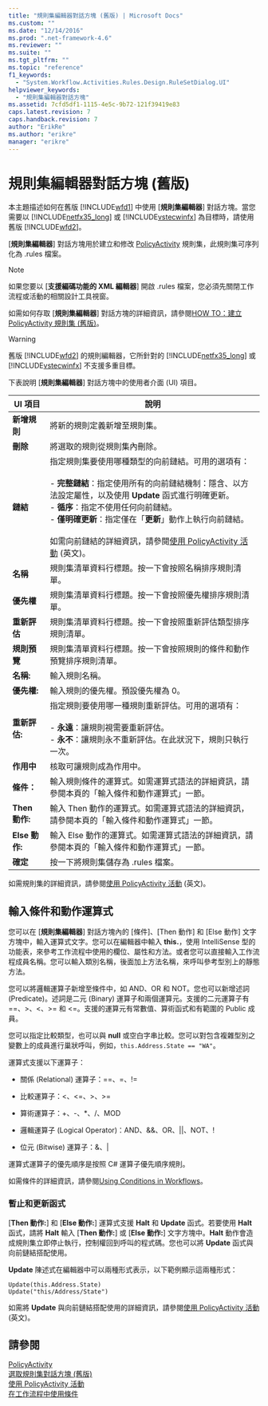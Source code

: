 ```yaml
---
title: "規則集編輯器對話方塊 (舊版) | Microsoft Docs"
ms.custom: ""
ms.date: "12/14/2016"
ms.prod: ".net-framework-4.6"
ms.reviewer: ""
ms.suite: ""
ms.tgt_pltfrm: ""
ms.topic: "reference"
f1_keywords: 
  - "System.Workflow.Activities.Rules.Design.RuleSetDialog.UI"
helpviewer_keywords: 
  - "規則集編輯器對話方塊"
ms.assetid: 7cfd5df1-1115-4e5c-9b72-121f39419e83
caps.latest.revision: 7
caps.handback.revision: 7
author: "ErikRe"
ms.author: "erikre"
manager: "erikre"
---
```

# 規則集編輯器對話方塊 (舊版)
本主題描述如何在舊版 [!INCLUDE[wfd1](../workflow-designer/includes/wfd1_md.md)] 中使用 \[**規則集編輯器**\] 對話方塊。當您需要以 [!INCLUDE[netfx35_long](../workflow-designer/includes/netfx35_long_md.md)] 或 [!INCLUDE[vstecwinfx](../workflow-designer/includes/vstecwinfx_md.md)] 為目標時，請使用舊版 [!INCLUDE[wfd2](../workflow-designer/includes/wfd2_md.md)]。  
  
 \[**規則集編輯器**\] 對話方塊用於建立和修改 [PolicyActivity](http://go.microsoft.com/fwlink?LinkID=65019) 規則集，此規則集可序列化為 .rules 檔案。  
  
> [!NOTE]
>  如果您要以 \[**支援編碼功能的 XML 編輯器**\] 開啟 .rules 檔案，您必須先關閉工作流程或活動的相關設計工具視窗。  
  
 如需如何存取 \[**規則集編輯器**\] 對話方塊的詳細資訊，請參閱[HOW TO：建立 PolicyActivity 規則集 \(舊版\)](../workflow-designer/how-to-create-a-policyactivity-rule-set-legacy.md)。  
  
> [!WARNING]
>  舊版 [!INCLUDE[wfd2](../workflow-designer/includes/wfd2_md.md)] 的規則編輯器，它所針對的 [!INCLUDE[netfx35_long](../workflow-designer/includes/netfx35_long_md.md)] 或 [!INCLUDE[vstecwinfx](../workflow-designer/includes/vstecwinfx_md.md)] 不支援多重目標。  
  
 下表說明 \[**規則集編輯器**\] 對話方塊中的使用者介面 \(UI\) 項目。  
  
|UI 項目|說明|  
|-----------|--------|  
|**新增規則**|將新的規則定義新增至規則集。|  
|**刪除**|將選取的規則從規則集內刪除。|  
|**鏈結**|指定規則集要使用哪種類型的向前鏈結。可用的選項有：<br /><br /> -   **完整鏈結**：指定使用所有的向前鏈結機制：隱含、以方法設定屬性，以及使用 **Update** 函式進行明確更新。<br />-   **循序**：指定不使用任何向前鏈結。<br />-   **僅明確更新**：指定僅在「**更新**」動作上執行向前鏈結。<br /><br /> 如需向前鏈結的詳細資訊，請參閱[使用 PolicyActivity 活動](http://go.microsoft.com/fwlink?LinkID=65004) \(英文\)。|  
|**名稱**|規則集清單資料行標題。按一下會按照名稱排序規則清單。|  
|**優先權**|規則集清單資料行標題。按一下會按照優先權排序規則清單。|  
|**重新評估**|規則集清單資料行標題。按一下會按照重新評估類型排序規則清單。|  
|**規則預覽**|規則集清單資料行標題。按一下會按照規則的條件和動作預覽排序規則清單。|  
|**名稱:**|輸入規則名稱。|  
|**優先權:**|輸入規則的優先權。預設優先權為 0。|  
|**重新評估:**|指定規則要使用哪一種規則重新評估。可用的選項有：<br /><br /> -   **永遠**：讓規則視需要重新評估。<br />-   **永不**：讓規則永不重新評估。在此狀況下，規則只執行一次。|  
|**作用中**|核取可讓規則成為作用中。|  
|**條件：**|輸入規則條件的運算式。如需運算式語法的詳細資訊，請參閱本頁的「輸入條件和動作運算式」一節。|  
|**Then 動作:**|輸入 Then 動作的運算式。如需運算式語法的詳細資訊，請參閱本頁的「輸入條件和動作運算式」一節。|  
|**Else 動作:**|輸入 Else 動作的運算式。如需運算式語法的詳細資訊，請參閱本頁的「輸入條件和動作運算式」一節。|  
|**確定**|按一下將規則集儲存為 .rules 檔案。|  
  
 如需規則集的詳細資訊，請參閱[使用 PolicyActivity 活動](http://go.microsoft.com/fwlink?LinkID=65004) \(英文\)。  
  
## 輸入條件和動作運算式  
 您可以在 \[**規則集編輯器**\] 對話方塊內的 \[條件\]、\[Then 動作\] 和 \[Else 動作\] 文字方塊中，輸入運算式文字。您可以在編輯器中輸入 **this.**，使用 IntelliSense 型的功能表，來參考工作流程中使用的欄位、屬性和方法。或者您可以直接輸入工作流程成員名稱。您可以輸入類別名稱，後面加上方法名稱，來呼叫參考型別上的靜態方法。  
  
 您可以將邏輯運算子新增至條件中，如 AND、OR 和 NOT。您也可以新增述詞 \(Predicate\)。述詞是二元 \(Binary\) 運算子和兩個運算元。支援的二元運算子有 \=\=、\>、\<、\>\= 和 \<\=。支援的運算元有常數值、算術函式和有範圍的 Public 成員。  
  
 您可以指定比較類型，也可以與 **null** 或空白字串比較。您可以對包含複雜型別之變數上的成員進行巢狀呼叫，例如，`this.Address.State == "WA"`。  
  
 運算式支援以下運算子：  
  
-   關係 \(Relational\) 運算子：\=\=、\=、\!\=  
  
-   比較運算子：\<、\<\=、\>、\>\=  
  
-   算術運算子：\+、\-、\*、\/、MOD  
  
-   邏輯運算子 \(Logical Operator\)：AND、&&、OR、&#124;&#124;、NOT、\!  
  
-   位元 \(Bitwise\) 運算子：&、&#124;  
  
 運算式運算子的優先順序是按照 C\# 運算子優先順序規則。  
  
 如需條件的詳細資訊，請參閱[Using Conditions in Workflows](http://msdn.microsoft.com/zh-tw/541211f5-d382-4810-894f-71f00b34fa77)。  
  
### 暫止和更新函式  
 \[**Then 動作:**\] 和 \[**Else 動作:**\] 運算式支援 **Halt** 和 **Update** 函式。若要使用 **Halt** 函式，請將 **Halt** 輸入 \[**Then 動作:**\] 或 \[**Else 動作:**\] 文字方塊中。**Halt** 動作會造成規則集立即停止執行，控制權回到呼叫的程式碼。您也可以將 **Update** 函式與向前鏈結搭配使用。  
  
 **Update** 陳述式在編輯器中可以兩種形式表示，以下範例顯示這兩種形式：  
  
```  
Update(this.Address.State)  
Update("this/Address/State")  
```  
  
 如需將 **Update** 與向前鏈結搭配使用的詳細資訊，請參閱[使用 PolicyActivity 活動](http://go.microsoft.com/fwlink?LinkID=65004) \(英文\)。  
  
## 請參閱  
 [PolicyActivity](http://go.microsoft.com/fwlink?LinkID=65019)   
 [選取規則集對話方塊 \(舊版\)](../workflow-designer/select-rule-set-dialog-box-legacy.md)   
 [使用 PolicyActivity 活動](http://go.microsoft.com/fwlink?LinkID=65004)   
 [在工作流程中使用條件](http://go.microsoft.com/fwlink?LinkID=65009)
